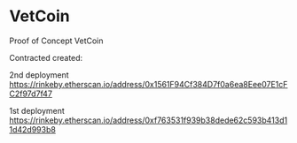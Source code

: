 # VetCoin
Proof of Concept VetCoin

Contracted created:

2nd deployment
https://rinkeby.etherscan.io/address/0x1561F94Cf384D7f0a6ea8Eee07E1cFC2f97d7f47

1st deployment
https://rinkeby.etherscan.io/address/0xf763531f939b38dede62c593b413d11d42d993b8

